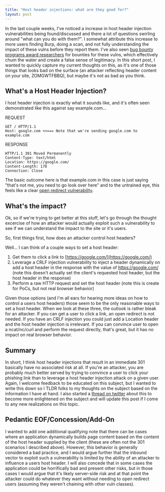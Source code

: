 ```yaml
---
title: "Host header injections: what are they good for?"
layout: post
---
```


In the last couple weeks, I've noticed a increase in host header injection vulnerabilities being found/discussed and there a lot of questions swirling around "what can you do with them?".  I somewhat attribute this increase to more users finding Burp, doing a scan, and not fully understanding the impact of these vulns before they report them.  I've also seen [bug bounty programs award researchers](https://hackerone.com/reports/94637) for bounties for these vulns, which effectively chum the water and create a false sense of legitimacy.  In this short post, I wanted to quickly capture my current thoughts on this, as it's one of those things that looks bad on the surface (an attacker reflecting header content on your site, ZOMGWTFBBQ), but maybe it's not as bad as you think.

## What's a Host Header Injection? ##

I host header injection is exactly what it sounds like, and it's often seen demonstrated like this against say example.com...

REQUEST

```
GET / HTTP/1.1
Host: google.com <<=== Note that we're sending google.com to example.com
```

RESPONSE

```
HTTP/1.1 301 Moved Permanently
Content-Type: text/html
Location: https://google.com/
Content-Length: 178
Connection: Close
```

The basic outcome here is that example.com in this case is just saying "that's not me, you need to go look over here" and to the untrained eye, this feels like a clear [open redirect vulnerability](https://cwe.mitre.org/data/definitions/601.html).

## What's the impact? ##

Ok, so if we're trying to get better at this stuff, let's go through the thought excercise of how an attacker would actually exploit such a vulnerability to see if we can understand the impact to the site or it's users.

So, first things first, how does an attacker control host headers?

Well... I can think of a couple ways to set a host header:

1. Get them to click a link to [https://google.com/](https://google.com/)
2. Leverage a CRLF injection vulnerability to inject a header dynamically on add a host header in the response with the value of https://google.com/ (note this doesn't actually set the client's requested host header, but the host header in the response)
3. Perform a raw HTTP request and set the host header (note this is create for PoCs, but not real browser behavior)

Given those options (and I'm all ears for hearing more ideas on how to control a users host headers) those seem to be the only reasonable ways to set a host header.  When we look at these three, the outlook is rather bleak for an attacker.  If you can get a user to click a link, an open redirect is not needed.  If you have an CRLF injection you could just add a Location header and the host header injection is irrelevant.  If you can convince user to open a ncat/nc/curl and perform the request directly, that's great, but it has no impact on real browser behavior.

## Summary ##

In short, I think host header injections that result in an immediate 301 basically have no associated risk at all.  If you're an attacker, you are probably much better served by trying to convince a user to click your phishing link than to leverage a host header injection attack on a given user.  Again, I welcome feedback to be educated on this subject, but I wanted to write this down so I TLDR folks to my thoughts on the subject based on the information I have at hand.  I also started a [thread on twitter](https://twitter.com/claudijd/status/959074393241497602) about this to become more enlightened on the subject and will update this post if I come to any new realizations on this topic.

## Pedantic EOF/Concession/Add-On ##

I wanted to add one additional qualifying note that there can be cases where an application dynamically builds page content based on the content of the host header supplied by the client (these are often not the 301 scenarios I described above).  However, this behavior is generally considered a bad practice, and I would argue further that the inbound vector to exploit such a vulnerability is limited by the ability of an attacker to influence a users host header.  I will also concede that in some cases the application could be horrifically bad and present other risks, but in those cases I would argue that it's likely server-side risk and at that point the attacker could do whatever they want without needing to open redirect users (assuming they weren't chaining with other vuln classes).